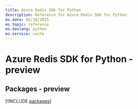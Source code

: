 ```yaml
---
title: Azure Redis SDK for Python
description: Reference for Azure Redis SDK for Python
ms.date: 02/18/2025
ms.topic: reference
ms.devlang: python
ms.service: cache
---
```

# Azure Redis SDK for Python - preview
## Packages - preview
[!INCLUDE [packages](redis-index.md)]
